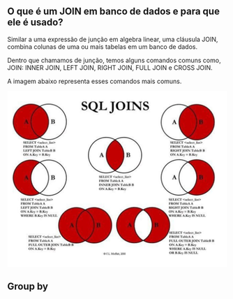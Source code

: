 ## O que é um JOIN em banco de dados e para que ele é usado?

Similar a uma expressão de junção em algebra linear, uma cláusula JOIN, combina colunas de uma ou mais tabelas em um banco de dados.

Dentro que chamamos de junção, temos alguns comandos comuns como, JOIN: INNER JOIN, LEFT JOIN, RIGHT JOIN, FULL JOIN e CROSS JOIN.

A imagem abaixo representa esses comandos mais comuns.

![alt text](image.png)

## Group by


